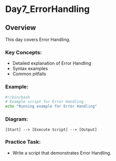 # Day7_ErrorHandling

## Overview
This day covers Error Handling.

### Key Concepts:
- Detailed explanation of Error Handling
- Syntax examples
- Common pitfalls

### Example:
```bash
#!/bin/bash
# Example script for Error Handling
echo "Running example for Error Handling"
```

### Diagram:
```
[Start] --> [Execute Script] --> [Output]
```

### Practice Task:
- Write a script that demonstrates Error Handling.
